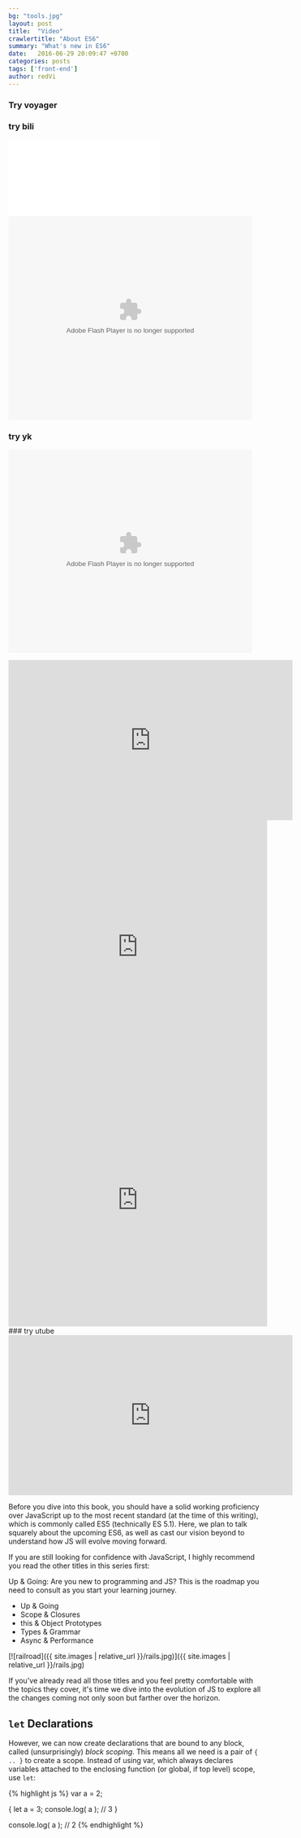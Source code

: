 ```yaml
---
bg: "tools.jpg"
layout: post
title:  "Video"
crawlertitle: "About ES6"
summary: "What's new in ES6"
date:   2016-06-29 20:09:47 +0700
categories: posts
tags: ['front-end']
author: redVi
---
```


### Try voyager
### try bili
<iframe src="//player.bilibili.com/player.html?aid=36940241&cid=64887308&page=1" scrolling="no" border="0" frameborder="no" framespacing="0" allowfullscreen="true"> </iframe>
<embed src="//player.bilibili.com/player.html?aid=36940241&cid=64887308&page=1" allowFullScreen='true' quality='high' width='480' height='400' align='middle' allowScriptAccess='always' type='application/x-shockwave-flash'></embed>


### try yk
<embed src='http://player.youku.com/player.php/sid/XMzkzNDU1OTk2NA==/v.swf' allowFullScreen='true' quality='high' width='480' height='400' align='middle' allowScriptAccess='always' type='application/x-shockwave-flash'></embed>
<iframe width="560" height="315" src="http://player.youku.com/embed/XMzkzNDU1OTk2NA==" frameborder="0" allowfullscreen></iframe>
<iframe height=498 width=510 src='http://player.youku.com/embed/XMzkzNDU1OTk2NA==' frameborder=0 'allowfullscreen'></iframe>
<iframe height=498 width=510 src='https://player.youku.com/embed/XMTg3Nzg4MzY4NA==' frameborder=0 'allowfullscreen'></iframe>
### try utube
<iframe width="560" height="315" src="https://www.youtube.com/embed/6SlgtELqOWc" frameborder="0" allow="accelerometer; autoplay; encrypted-media; gyroscope; picture-in-picture" allowfullscreen></iframe>

Before you dive into this book, you should have a solid working proficiency over JavaScript up to the most recent standard (at the time of this writing), which is commonly called ES5 (technically ES 5.1). Here, we plan to talk squarely about the upcoming ES6, as well as cast our vision beyond to understand how JS will evolve moving forward.

If you are still looking for confidence with JavaScript, I highly recommend you read the other titles in this series first:

Up & Going: Are you new to programming and JS? This is the roadmap you need to consult as you start your learning journey.

- Up & Going
- Scope & Closures
- this & Object Prototypes
- Types & Grammar
- Async & Performance

[![railroad]({{ site.images | relative_url }}/rails.jpg)]({{ site.images | relative_url }}/rails.jpg)

If you've already read all those titles and you feel pretty comfortable with the topics they cover, it's time we dive into the evolution of JS to explore all the changes coming not only soon but farther over the horizon.

## `let` Declarations

However, we can now create declarations that are bound to any block, called (unsurprisingly) *block scoping*. This means all we need is a pair of `{ .. }` to create a scope. Instead of using var, which always declares variables attached to the enclosing function (or global, if top level) scope, use `let`:

{% highlight js %}
var a = 2;

{
    let a = 3;
    console.log( a );   // 3
}

console.log( a );       // 2
{% endhighlight %}
